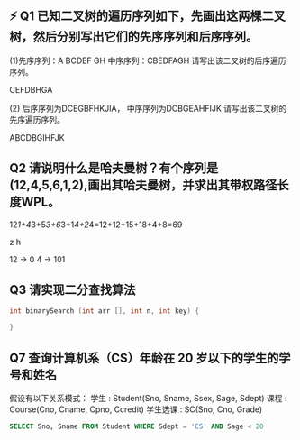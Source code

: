 
## ⚡️ Q1 已知二叉树的遍历序列如下，先画出这两棵二叉树，然后分别写出它们的先序序列和后序序列。

(1)先序序列：A BCDEF GH
  中序序列：CBEDFAGH
  请写出该二叉树的后序遍历序列。

  CEFDBHGA

(2) 后序序列为DCEGBFHKJIA，
中序序列为DCBGEAHFIJK
请写出该二叉树的先序遍历序列。

ABCDBGIHFJK

## Q2 请说明什么是哈夫曼树？有个序列是(12,4,5,6,1,2),画出其哈夫曼树，并求出其带权路径长度WPL。

12*1+4*3+5*3+6*3+1*4+2*4=12+12+15+18+4+8=69

z h

12 -> 0
4 -> 101

## Q3 请实现二分查找算法

```c
int binarySearch (int arr [], int n, int key) {

}
```
## Q7 查询计算机系（CS）年龄在 20 岁以下的学生的学号和姓名
假设有以下关系模式：
学生 : Student(Sno, Sname, Ssex, Sage, Sdept)
课程 : Course(Cno, Cname, Cpno, Ccredit)
学生选课 : SC(Sno, Cno, Grade)

```sql
SELECT Sno, Sname FROM Student WHERE Sdept = 'CS' AND Sage < 20
```
